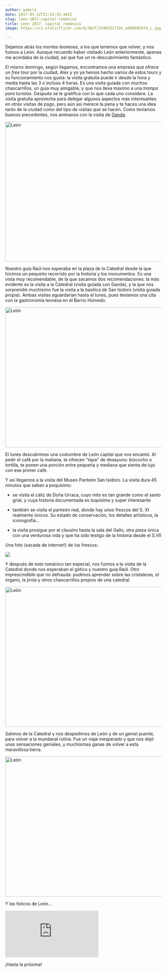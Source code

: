 ```yaml
---
author: yamila
date: 2017-03-22T21:23:33.442Z
slug: leon-2017-capital-romanica
title: León 2017- capital románica
image: https://c1.staticflickr.com/4/3827/33465317191_ed8099267d_c.jpg

---
```


Dejamos atrás los montes leoneses, a los que tenemos que volver, y nos fuimos a León. Aunque recuerdo haber visitado León anteriormente, apenas me acordaba de la ciudad, así que fue un re-descubrimiento fantástico.

El mismo domingo, según llegamos, encontramos una empresa que ofrece un <em>free tour</em> por la ciudad; Alex y yo ya hemos hecho varios de estos tours y su funcionamiento nos gusta: la visita gratuita puede ir desde la hora y media hasta las 3 o incluso 4 horas. Es una visita guiada con muchos chascarrillos, un guía muy amigable, y que nos lleva máximo a una <em>trampa para turistas</em>. Después se le gratifica con lo que cada uno considere. La visita gratuita aprovecha para delegar algunos aspectos más interesantes en otras visitas de pago, pero aún así merece la pena y te haces una idea tanto de la ciudad como del tipo de visitas que se hacen. Como teníamos buenos precedentes, nos animanos con la visita de <a href="http://visitasguiadasoficiales.com/" target="_new">Ganda</a>.

<img src="https://c1.staticflickr.com/4/3827/33465317191_ed8099267d_c.jpg" width="800" height="449" alt="León">

Nuestro guía Raúl nos esperaba en la plaza de la Catedral desde la que hicimos un pequeño recorrido por la historia y los monumentos. Es una vista muy recomendable, de la que sacamos dos recomendaciones: la más evidente es la visita a la Catedral (visita guiada con Ganda), y la que nos sorprendió muchísimo fue la visita a la basílica de San Isidoro (visita guiada propia). Ambas visitas aguardarían hasta el lunes, pues teníamos una cita con la gastronomía leonesa en el Barrio Húmedo.

<img src="https://c1.staticflickr.com/4/3684/33593979225_4709203817_c.jpg" width="800" height="450" alt="León">

El lunes descubrimos una costumbre de León capital que nos encantó. Al pedir el café por la mañana, te ofrecen "tapa" de desayuno: bizcocho o tortilla, te ponen una porción entre pequeña y mediana que sienta de lujo con ese primer café.

Y así llegamos a la visita del Museo Panteón San Isidoro. La visita dura 45 minutos que saben a poquísimo:

- se visita el cáliz de Doña Urraca, cuyo mito es tan grande como el santo grial, y cuya historia documentada es loquísima y super interesante

- también se visita el panteón real, donde hay unos frescos del S. XI realmente únicos. Su estado de conservación, los detalles artísticos, la iconografía... 

- la visita prosigue por el claustro hasta la sala del Gallo, otra pieza única con una venturosa vida y que ha sido testigo de la historia desde el S.VII

Una foto (sacada de internet!) de los frescos:

<img src="http://static.wixstatic.com/media/96a189_d29b28da08d44862a68e1bae5210a241.jpg_srz_960_1371_85_22_0.50_1.20_0.00_jpg_srz" />

Y después de este románico tan especial, nos fuimos a la visita de la Catedral donde nos esperaban el gótico y nuestro guía Raúl. Otro imprescindible que no defrauda: pudimos aprender sobre las cristaleras, el órgano, la jirola y otros chascarrillos propios de una catedral.

<img src="https://c1.staticflickr.com/3/2874/32751475454_b42608f6d9_c.jpg" width="800" height="449" alt="León">

Salimos de la Catedral y nos despedimos de León y de un genial puente, para volver a la mundanal rutina. Fue un viaje inesperado y que nos dejó unas sensaciones geniales, y muchísimas ganas de volver a esta maravillosa tierra. 

<img src="https://c1.staticflickr.com/3/2858/33465189131_a680ff296b_c.jpg" width="800" height="450" alt="León">

Y las foticos de León...

<div class='embed-container'><iframe src='https://www.flickr.com/photos/125687915@N08/albums/72157681625486846/player' frameborder='0' allowfullscreen webkitallowfullscreen mozallowfullscreen oallowfullscreen msallowfullscreen></iframe></div>

¡Hasta la próxima!




